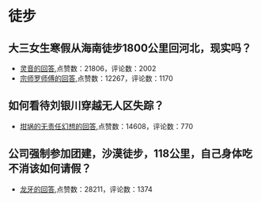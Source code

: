 #  徒步 
## 大三女生寒假从海南徒步1800公里回河北，现实吗？
- [灵音的回答](https://www.zhihu.com/question/356705331/answer/908761570),点赞数：21806，评论数：2002
- [宗师罗师傅的回答](https://www.zhihu.com/question/356705331/answer/931982401),点赞数：12267，评论数：1170
## 如何看待刘银川穿越无人区失踪？
- [坩埚的无责任幻想的回答](https://www.zhihu.com/question/265445878/answer/296803281),点赞数：14608，评论数：770
## 公司强制参加团建，沙漠徒步，118公里，自己身体吃不消该如何请假？
- [龙牙的回答](https://www.zhihu.com/question/446506135/answer/1761211237),点赞数：28211，评论数：1374
